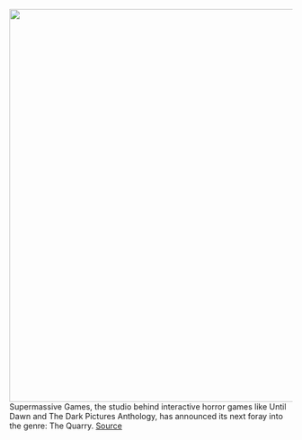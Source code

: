 <img src='https://cdn.vox-cdn.com/thumbor/ZWtXTYGZ2K5zUrY58tn4lH5myXg=/0x0:5120x2880/1200x800/filters:focal(2151x1031:2969x1849)/cdn.vox-cdn.com/uploads/chorus_image/image/70636091/The_Quarry___Screenshot___Chris_Hackett_in_Office.0.png' width='700px' /><br/>
Supermassive Games, the studio behind interactive horror games like Until Dawn and The Dark Pictures Anthology, has announced its next foray into the genre: The Quarry.
<a href='https://www.theverge.com/2022/3/17/22980954/the-quarry-supermassive-horror-game-release-date-ps5-xbox-steam'> Source <a/>